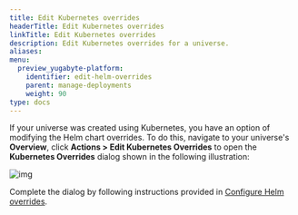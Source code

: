 ```yaml
---
title: Edit Kubernetes overrides
headerTitle: Edit Kubernetes overrides
linkTitle: Edit Kubernetes overrides
description: Edit Kubernetes overrides for a universe.
aliases:
menu:
  preview_yugabyte-platform:
    identifier: edit-helm-overrides
    parent: manage-deployments
    weight: 90
type: docs
---
```


If your universe was created using Kubernetes, you have an option of modifying the Helm chart overrides. To do this, navigate to your universe's **Overview**, click **Actions > Edit Kubernetes Overrides** to open the **Kubernetes Overrides** dialog shown in the following illustration:

![img](/images/yb-platform/kubernetes-config66.png)

Complete the dialog by following instructions provided in [Configure Helm overrides](../../create-deployments/create-universe-multi-zone-kubernetes#configure-helm-overrides).